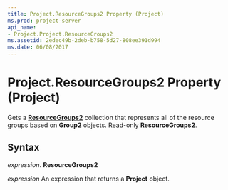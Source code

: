 ```yaml
---
title: Project.ResourceGroups2 Property (Project)
ms.prod: project-server
api_name:
- Project.Project.ResourceGroups2
ms.assetid: 2edec49b-2deb-b758-5d27-808ee391d994
ms.date: 06/08/2017
---
```



# Project.ResourceGroups2 Property (Project)

Gets a **[ResourceGroups2](resourcegroups2-object-project.md)** collection that represents all of the resource groups based on **Group2** objects. Read-only **ResourceGroups2**.


## Syntax

 _expression_. **ResourceGroups2**

 _expression_ An expression that returns a **Project** object.



